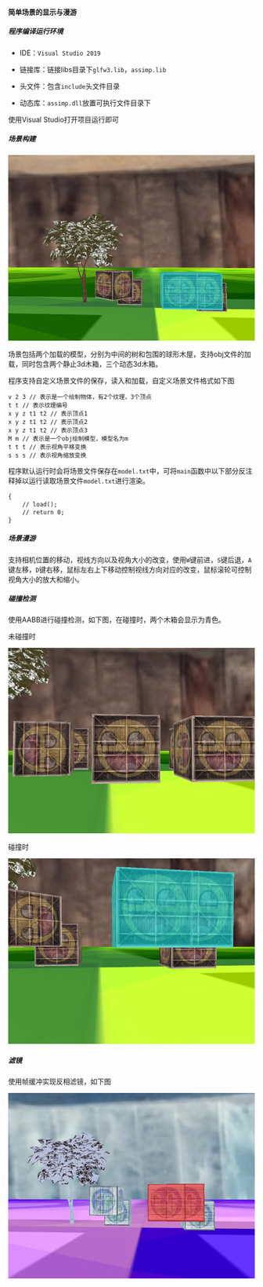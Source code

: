 #### 简单场景的显示与漫游

##### 程序编译运行环境

- IDE：`Visual Studio 2019`
- 链接库：链接libs目录下`glfw3.lib`，`assimp.lib`

- 头文件：包含`include`头文件目录
- 动态库：`assimp.dll`放置可执行文件目录下

使用Visual Studio打开项目运行即可



##### 场景构建

![](1.PNG)

场景包括两个加载的模型，分别为中间的树和包围的球形木屋，支持obj文件的加载，同时包含两个静止3d木箱，三个动态3d木箱。

程序支持自定义场景文件的保存，读入和加载，自定义场景文件格式如下图

```
v 2 3 // 表示是一个绘制物体，有2个纹理，3个顶点
t t // 表示纹理编号
x y z t1 t2 // 表示顶点1
x y z t1 t2 // 表示顶点2
x y z t1 t2 // 表示顶点3
M m // 表示是一个obj绘制模型，模型名为m
t t t // 表示视角平移变换
s s s // 表示视角缩放变换
```

程序默认运行时会将场景文件保存在`model.txt`中，可将`main`函数中以下部分反注释掉以运行读取场景文件`model.txt`进行渲染。

    {
        // load();
        // return 0;
    }


##### 场景漫游

支持相机位置的移动，视线方向以及视角大小的改变，使用`W`键前进，`S`键后退，`A`键左移，`D`键右移，鼠标左右上下移动控制视线方向对应的改变，鼠标滚轮可控制视角大小的放大和缩小。



##### 碰撞检测

使用AABB进行碰撞检测，如下图，在碰撞时，两个木箱会显示为青色。

未碰撞时

![](2.png)

碰撞时

![](3.png)



##### 滤镜

使用帧缓冲实现反相滤镜，如下图

![](4.PNG)

